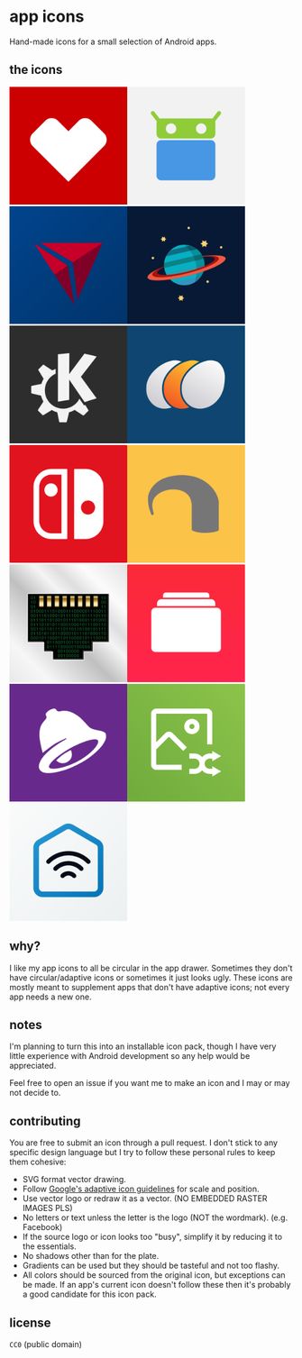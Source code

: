 # app icons

Hand-made icons for a small selection of Android apps.

## the icons

<img src="png/com.cvs.launchers.cvs.png" width=209 title="CVS Pharmacy" /><img src="png/org.fdroid.fdroid.png" width=209 title="F-Droid" /><img src="png/com.delta.mobile.android.png" width=209 title="Fly Delta" /><img src="png/ml.docilealligator.infinityforreddit.png" width=209 title="Infinity for Reddit" /><img src="png/org.kde.kdeconnect_tp.png" width=209 title="KDE Connect" /><img src="png/com.newegg.app.png" width=209 title="Newegg" /><img src="png/com.nintendo.znca.png" width=209 title="Nintendo Switch Online" /><img src="png/com.cochlear.clientremote.png" width=209 title="Nucleus Smart" /><img src="png/com.aaronjwood.portauthority.png" width=209 title="Port Authority" /><img src="png/com.privacy.pay.png" width=209 title="Privacy.com" /><img src="png/com.tacobell.ordering.png" width=209 title="Taco Bell" /><img src="png/de.j4velin.wallpaperChanger.png" width=209 title="Wallpaper Changer" /><img src="png/com.xfinity.digitalhome.png" width=209 title="Hfinity Home" />

## why?

I like my app icons to all be circular in the app drawer. Sometimes they don't have circular/adaptive icons or sometimes it just looks ugly. These icons are mostly meant to supplement apps that don't have adaptive icons; not every app needs a new one.

## notes

I'm planning to turn this into an installable icon pack, though I have very little experience with Android development so any help would be appreciated.

Feel free to open an issue if you want me to make an icon and I may or may not decide to.

## contributing

You are free to submit an icon through a pull request. I don't stick to any specific design language but I try to follow these personal rules to keep them cohesive:
- SVG format vector drawing.
- Follow [Google's adaptive icon guidelines](https://developer.android.com/google-play/resources/icon-design-specifications) for scale and position.
- Use vector logo or redraw it as a vector. (NO EMBEDDED RASTER IMAGES PLS)
- No letters or text unless the letter is the logo (NOT the wordmark). (e.g. Facebook)
- If the source logo or icon looks too "busy", simplify it by reducing it to the essentials.
- No shadows other than for the plate.
- Gradients can be used but they should be tasteful and not too flashy.
- All colors should be sourced from the original icon, but exceptions can be made.
If an app's current icon doesn't follow these then it's probably a good candidate for this icon pack.

## license

`CC0` (public domain)
